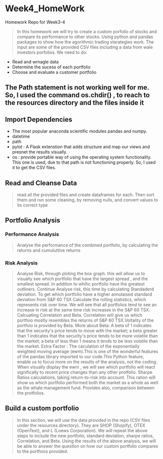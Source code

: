 # Week4_HomeWork
Homework Repo for Week3-4 

> In this homework we will try to create a custom porfolio of stocks and compare its performance to other stocks. Using python and pandas packages to show how the agorithmic trading starategies work.
 The input are some of the provided CSV files including a data from wale investors porfolios. We need to do:
 - Read and wrnagle data
 - Determine the sucess of each portfolio
 - Choose and evaluate a customer portfolio

## The Path statement is not working well for me. So, I used the command os.chdir() , to reach to the resources directory and the files inside it


 
 ## Import Dependencies
 
 - The most popular anaconda scientific modules pandas and numpy.
 - datetime
 - path
 - pylot : A Flask extenstion that adds structure and map our views and presnet the results visually. 
 - os : provide portable way of using the operating system functionality. This one is used, due to that path is not functioning properly. So, I used it to get the CSV files.
 
 ## Read and Cleanse Data
 
 > read all the provided files and create dataframes for each. Then sort them and run some cleaning, by removing nulls, and convert values to its correct type
 
 ## Portfolio Analysis
 
 ### Performance Analysis
 > Analyse the performance of the combined portfolio, by calculating the returns and cumuluttive returns
 
 ### Risk Analysis
 
 > Analyse Risk, through ploting the box graph. this will allow us to visually see which portfolio that have the largest spread , and the smallest spread. In addition to whihc portfolio have the greatest outliners.
 > Continue Analyse risk, this time by calculating Standaderd deviation. To get which portfolio have a higher annulaised standard deviation from S&P 60 TSX
 > Calculate the rolling statistics, which represents risk over time. We will see that all portfolios tend to see an increase in risk at the same time risk increases in the S&P 60 TSX. 
 > Calcuating Correlation and Beta. Correlation will give us which portfoio mostly resembles the returns of S&P 60 TSX.Voltality of the portfoio is provided by Beta. 
 > More about Beta: A beta of 1 indicates that the security's price tends to move with the market; a beta greater than 1 indicates that the security's price tends to be more volatile than the market; a beta of less than 1 means it tends to be less volatile than the market. 
 > Extra Factor : The caculation of the exponentially weighted moving average (ewm).This is one of the wonderful features of the pandas library imported to our code.This Python feature, enable us to focus more on the results of the analysis, not the coding. When visually display the ewm , we will see which portfolio will react significally to recent price changes than any other protfolio.
 > Sharpe Ratios calculations, taking return-to-risk into account. This ration will show us which portfolio performed both the market as a whole as well as the whale management fund. Provides also, comparison between the protfolios.
 
 
 ## Build a custom portfolio
 
 > In this section, we will use the data provided in the repo (CSV files under the resources directory). They are SHOP (Shopify), OTEX (OpenText), and L (Loews Corporation). We will repeat the above steps to include the new portfolio, standard deviation, sharpe ratios, Correlation, and Beta.
 > Using the results of the above analysis, we will be able to answer the question on how our custom portfolio compares to the portfoios provided.
